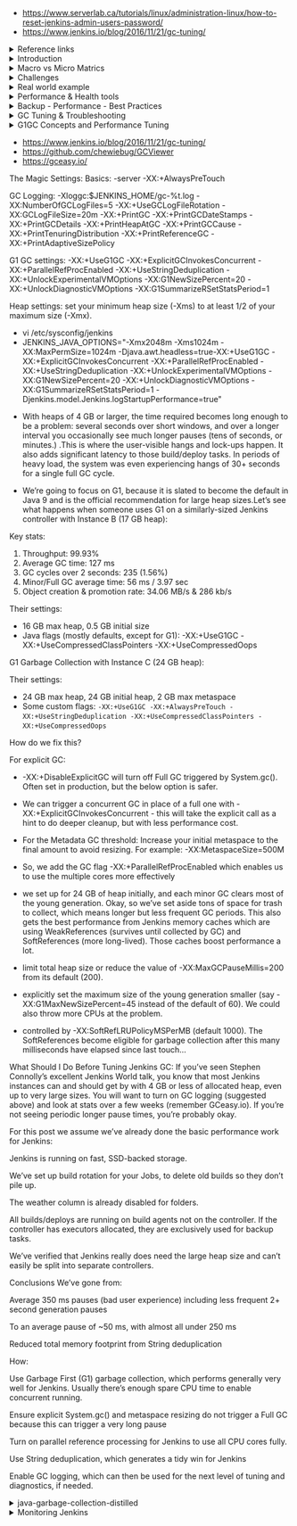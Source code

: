 - https://www.serverlab.ca/tutorials/linux/administration-linux/how-to-reset-jenkins-admin-users-password/
- https://www.jenkins.io/blog/2016/11/21/gc-tuning/


<details>
<summary>Reference links</summary>
<br>
  [the_support_bundle.pdf](https://github.com/rupeshpanwar/quick-bite/files/9112387/the_support_bundle.pdf)

  
    - https://support.cloudbees.com/hc/en-us/articles/222446987-Prepare-Jenkins-for-Support
    - https://www.cloudbees.com/blog/enterprise-jvm-administration-and-jenkins-performance
    - https://docs.cloudbees.com/docs/admin-resources/latest/jvm-troubleshooting/
    - https://support.cloudbees.com/hc/en-us/articles/230922208-Pipeline-Best-Practices
    - https://wiki.jenkins.io/display/JENKINS/Active+Directory+plugin
    - https://go.cloudbees.com - CloudBees Support Knowledge Base
    - https://gceasy.io - Online analysis of Java GC logs
    - https://fastthread.io - Online analysis of Java thread dumps
    - https://tinyurl.com/jenkins-jvm-args - Recommended JVM settings for Jenkins
    - https://tinyurl.com/jenkins-thread-dump - How to get a thread dump from Jenkins
    - https://www.cloudbees.com/blog/enterprise-jvm-administration-and-jenkins-performance
  
  Jenkins Health Advisor by CloudBees
https://docs.cloudbees.com/docs/admin-resources/latest/plugins/cloudbees-jenkins-advisor

🗞️ Jenkins Health Advisor by CloudBees
https://plugins.jenkins.io/cloudbees-jenkins-advisor/

🗞️ Support Core
https://plugins.jenkins.io/support-core/

🗞️ Generating a support bundle
https://docs.cloudbees.com/docs/admin-resources/latest/support-bundle/

🗞️ Prepare Jenkins for Support
https://support.cloudbees.com/hc/en-us/articles/222446987-Prepare-Jenkins-for-support

🗞️ Which URLs would I need to grant access to for my firewall or proxy?
https://support.cloudbees.com/hc/en-us/articles/360028853171-Which-URLs-would-I-need-to-grant-access-to-for-my-firewall-or-proxy-

🗞️ My friend, the support bundle
https://speakerdeck.com/aheritier/my-friend-the-support-bundle

✅ Arnaud on Twitter:
https://twitter.com/aheritier


</details>



<details>
<summary>Introduction</summary>
<br>

  <img width="724" alt="image" src="https://user-images.githubusercontent.com/75510135/169627828-f1366650-0ceb-4659-82de-c2129a6c76ce.png">
  
  <img width="748" alt="image" src="https://user-images.githubusercontent.com/75510135/169627639-6ca2bc9e-198c-4c20-a0c2-716d5903fbd0.png">

  <img width="732" alt="image" src="https://user-images.githubusercontent.com/75510135/169627763-111184cb-8b51-495a-bbc0-c0e149e2cf2f.png">

  
</details>

<details>
<summary>Macro vs Micro Matrics</summary>
<br>

  <img width="720" alt="image" src="https://user-images.githubusercontent.com/75510135/169627878-bcfa51af-8e32-43b3-99cc-dc1b2722d02d.png">

  <img width="611" alt="image" src="https://user-images.githubusercontent.com/75510135/169627903-fd4f2019-94f8-4ad6-a7b9-7c9b66717f53.png">

  <img width="720" alt="image" src="https://user-images.githubusercontent.com/75510135/169627925-d60a6847-e5fd-4501-b98f-40dcb488e222.png">

  <img width="684" alt="image" src="https://user-images.githubusercontent.com/75510135/169627982-337b2c02-f6d1-487e-bfc2-b240b282d041.png">

  <img width="697" alt="image" src="https://user-images.githubusercontent.com/75510135/169628024-7bcc09a3-ed85-4185-9431-9fac1c862015.png">

  
</details>

<details>
<summary>Challenges</summary>
<br>

  <img width="780" alt="image" src="https://user-images.githubusercontent.com/75510135/169628066-2385b1f3-d706-41f5-9029-e780a5183e63.png">

  <img width="677" alt="image" src="https://user-images.githubusercontent.com/75510135/169628271-2f5533cf-3717-4e94-96d4-229449e23220.png">

  <img width="652" alt="image" src="https://user-images.githubusercontent.com/75510135/169628332-a2767381-1d6e-4692-954d-de995fc9252a.png">

  <img width="696" alt="image" src="https://user-images.githubusercontent.com/75510135/169628346-a28ee590-e948-4a11-95d0-3265e3020ec9.png">

  <img width="691" alt="image" src="https://user-images.githubusercontent.com/75510135/169628356-1941a18f-0fdf-4226-992e-9f3ab4d38d1f.png">

  <img width="684" alt="image" src="https://user-images.githubusercontent.com/75510135/169628363-b8538112-4d06-4d56-9af4-7052810f44bb.png">

  <img width="571" alt="image" src="https://user-images.githubusercontent.com/75510135/169628377-c1cb60fd-3779-4035-958d-e90a4c329295.png">

  <img width="630" alt="image" src="https://user-images.githubusercontent.com/75510135/169628385-b55d14fb-a483-4512-b7fc-a3d651254b59.png">

  <img width="755" alt="image" src="https://user-images.githubusercontent.com/75510135/169628396-f96c8d4f-2516-42a3-815b-58d4e67a1171.png">

  <img width="657" alt="image" src="https://user-images.githubusercontent.com/75510135/169628401-afd11c9f-c803-4081-b565-8e752da8452c.png">

  <img width="644" alt="image" src="https://user-images.githubusercontent.com/75510135/169628409-f2288404-b256-432f-9b64-b614f24caf92.png">

  <img width="721" alt="image" src="https://user-images.githubusercontent.com/75510135/169628418-3e649e50-333d-4b25-8a99-8624dc25b759.png">

  <img width="608" alt="image" src="https://user-images.githubusercontent.com/75510135/169628435-f5c27f5b-5fea-40c8-aaf6-7e22eec0c7b6.png">

  <img width="681" alt="image" src="https://user-images.githubusercontent.com/75510135/169628461-7931b297-5d64-4d86-a221-3fa020c89600.png">

  <img width="734" alt="image" src="https://user-images.githubusercontent.com/75510135/169628466-6473755f-dff8-49e8-9581-2f356c8d86ec.png">

  <img width="783" alt="image" src="https://user-images.githubusercontent.com/75510135/169628593-390bd9e6-3070-4cd6-aabd-e525697bd35b.png">

  
</details>

<details>
<summary>Real world example</summary>
<br>

  <img width="739" alt="image" src="https://user-images.githubusercontent.com/75510135/169628624-809091df-75a4-4aaa-88b2-f4eeb1af8489.png">

  <img width="751" alt="image" src="https://user-images.githubusercontent.com/75510135/169628634-19e178a6-b59b-4606-840d-0e6b0b2635b4.png">

  <img width="717" alt="image" src="https://user-images.githubusercontent.com/75510135/169628646-1d262fd1-7662-4201-8889-25427b5dca7e.png">

  <img width="746" alt="image" src="https://user-images.githubusercontent.com/75510135/169628658-bf92ffdb-f282-4375-8a40-f8dcdfe95825.png">

  <img width="768" alt="image" src="https://user-images.githubusercontent.com/75510135/169628669-b07c240d-2096-445d-9641-fe01fdfecb3b.png">

  <img width="786" alt="image" src="https://user-images.githubusercontent.com/75510135/169628687-d4890eab-9a94-4136-80a3-47bcb90f8b5a.png">

  <img width="703" alt="image" src="https://user-images.githubusercontent.com/75510135/169628704-cd187d30-d00d-4081-8beb-310d06a2eb11.png">

  <img width="592" alt="image" src="https://user-images.githubusercontent.com/75510135/169628719-a494a8c7-14b7-4ca5-9b26-22dcd1d622a2.png">

  
</details>

<details>
<summary>Performance & Health tools</summary>
<br>
  
  <img width="769" alt="image" src="https://user-images.githubusercontent.com/75510135/178955969-37cc5b39-a873-46aa-a414-363c43ec0c3f.png">

  <img width="769" alt="image" src="https://user-images.githubusercontent.com/75510135/178957043-418e607c-d9e5-49e8-873e-12f7a9941d4b.png">

  <img width="769" alt="image" src="https://user-images.githubusercontent.com/75510135/178959953-93b55fe6-cc12-4ecb-8ddd-714d18216017.png">

  <img width="769" alt="image" src="https://user-images.githubusercontent.com/75510135/178960075-285f501b-4ea6-4f59-9409-876d3aefedee.png">

  <img width="769" alt="image" src="https://user-images.githubusercontent.com/75510135/178960605-d68b54df-7c55-4fb7-85c1-4eac83ca7d4f.png">

  <img width="769" alt="image" src="https://user-images.githubusercontent.com/75510135/178961610-38f89eef-6cb6-4943-8685-2631d08602bd.png">

  - generate n download bundle
  <img width="769" alt="image" src="https://user-images.githubusercontent.com/75510135/178981423-57a14e8e-126e-4cba-a5f7-0234ce0820e3.png">

  - performance warning
  <img width="769" alt="image" src="https://user-images.githubusercontent.com/75510135/178983660-342c552e-7e40-4942-ba2e-0e2c1cfdcbc2.png">

  <img width="769" alt="image" src="https://user-images.githubusercontent.com/75510135/178983728-55e34c7c-3499-48be-b628-cf5630c4acb8.png">

  <img width="769" alt="image" src="https://user-images.githubusercontent.com/75510135/178983810-a437be4f-baf7-4259-b03f-1aea14cf6708.png">

  <img width="769" alt="image" src="https://user-images.githubusercontent.com/75510135/178983927-8a5330b0-5425-48a3-8eb9-e29d21a06c3e.png">

  <img width="769" alt="image" src="https://user-images.githubusercontent.com/75510135/178984801-5ad82038-80aa-41c0-9cf9-f9b764cb6e4b.png">

  <img width="769" alt="image" src="https://user-images.githubusercontent.com/75510135/178988477-18136713-79ae-4d0a-a3e8-c8ab601be70c.png">

  <img width="769" alt="image" src="https://user-images.githubusercontent.com/75510135/178988432-99e03bfb-c79f-4bf5-ab31-a8eaa60527c7.png">

  
</details> 


<details>
<summary>Backup - Performance - Best Practices</summary>
<br>
  
  https://www.youtube.com/watch?v=9-DUVroz7yk
  
  ![image](https://user-images.githubusercontent.com/75510135/179143224-aee9f6bd-86af-48ae-866d-8c268eb8058f.png)

  ![image](https://user-images.githubusercontent.com/75510135/179149519-75e54f48-c7d1-4c72-880b-874ec88a1009.png)

  ![image](https://user-images.githubusercontent.com/75510135/179168975-a9df887d-67d7-4d7b-a8bc-96f132af4207.png)

  ![image](https://user-images.githubusercontent.com/75510135/179169977-14a2394d-45e7-47bb-b1bd-9209fef06cc2.png)

  ![image](https://user-images.githubusercontent.com/75510135/179170103-9eeb0504-6062-4684-b139-bfc8a460af78.png)

  ![image](https://user-images.githubusercontent.com/75510135/179170203-bc6bea0d-dc67-4201-bdac-38c20ab97a54.png)

  ![image](https://user-images.githubusercontent.com/75510135/179170338-c6718274-ef42-4352-a592-11dc7fa5fa9b.png)

  ![image](https://user-images.githubusercontent.com/75510135/179170558-6fcce3a7-9700-4fe1-972f-51de5af4d27f.png)

  ![image](https://user-images.githubusercontent.com/75510135/179170615-46232fad-63e6-4421-8afc-335871c9c925.png)

  ![image](https://user-images.githubusercontent.com/75510135/179170923-d792c030-d53d-4e82-854d-abd741e806fc.png)

  ![image](https://user-images.githubusercontent.com/75510135/179171000-04355cb4-1880-4a34-968b-a5a5f52decaf.png)

  ![image](https://user-images.githubusercontent.com/75510135/179171367-af27d034-a030-4ab9-94f8-604ad3ccc3d6.png)

  ![image](https://user-images.githubusercontent.com/75510135/179171498-b93cc95f-b4f3-4c2d-b7a4-2016089269a6.png)

  ![image](https://user-images.githubusercontent.com/75510135/179171532-0676ee5c-f8a4-4425-bb56-cd9f4cd96a7f.png)

  - challenge with admin
  ![image](https://user-images.githubusercontent.com/75510135/179172283-aa8788d2-7683-457b-b0e7-142f40ad4149.png)

  ![image](https://user-images.githubusercontent.com/75510135/179172567-ba7db2de-1945-4b4c-8fdd-bea7ccc1c0a9.png)

  - https://docs.cloudbees.com/docs/cloudbees-ci-kb/latest/client-and-managed-masters/how-to-add-java-arguments-to-jenkins
  
  ![image](https://user-images.githubusercontent.com/75510135/179173307-55117472-29e6-4ef8-89d6-3cfa68beff1d.png)

  ![image](https://user-images.githubusercontent.com/75510135/179173697-71c05e0e-95d1-4da4-ba2c-52eefebd4c74.png)

  - countdown
  ![image](https://user-images.githubusercontent.com/75510135/179173832-e5672350-61b0-4b25-bac2-674a19c46d53.png)

  ![image](https://user-images.githubusercontent.com/75510135/179174181-a90e158b-cdc8-4a5e-b6ad-edd292361049.png)

  - https://plugins.jenkins.io/jobConfigHistory/
  
  - backup
  ![image](https://user-images.githubusercontent.com/75510135/179175063-c9397dca-0db7-4b47-9a24-c9e12caa6105.png)

  ![image](https://user-images.githubusercontent.com/75510135/179175332-12f5d3ed-59d8-495a-b8af-1efb081c1f17.png)

  - https://www.cloudbees.com/blog/enterprise-jvm-administration-and-jenkins-performance
 
  ![image](https://user-images.githubusercontent.com/75510135/179178910-47fdd6b2-1a24-4133-b77f-9439bf562a82.png)

  - real world data
  ![image](https://user-images.githubusercontent.com/75510135/179179811-e2add4c4-ff68-433c-86a2-512f934d6359.png)

  
  ![image](https://user-images.githubusercontent.com/75510135/179202234-c62ca630-5739-49f0-bb19-015fc213a8b4.png)

  
</details> 


<details>
<summary>GC Tuning & Troubleshooting</summary>
<br>
  
  <img width="685" alt="image" src="https://user-images.githubusercontent.com/75510135/180238400-e00a2ffe-b65f-44f5-a59a-8afe4f2a4ed8.png">

  <img width="677" alt="image" src="https://user-images.githubusercontent.com/75510135/180238540-0c661f63-90fa-4e67-bc59-32b60c796d33.png">

  <img width="682" alt="image" src="https://user-images.githubusercontent.com/75510135/180239699-8a27cd44-dd19-45f9-8ea2-c151675b9675.png">

  <img width="679" alt="image" src="https://user-images.githubusercontent.com/75510135/180239820-c52c74ce-c550-449b-a4fd-d4098b0eac8b.png">

  <img width="635" alt="image" src="https://user-images.githubusercontent.com/75510135/180241278-86bf97ac-9b03-4bc3-943b-e4258873b352.png">

  <img width="616" alt="image" src="https://user-images.githubusercontent.com/75510135/180241547-ef96a6d6-c72d-4d45-980e-a562369ffa76.png">

  <img width="670" alt="image" src="https://user-images.githubusercontent.com/75510135/180242090-19ce234c-bcbb-40c5-9e9f-8c61be3d9c34.png">

  <img width="662" alt="image" src="https://user-images.githubusercontent.com/75510135/180242167-2ec7b3c4-cdc7-4740-8e71-f3aa8183a69e.png">

  <img width="575" alt="image" src="https://user-images.githubusercontent.com/75510135/180242445-b8b6f429-4b76-475d-b75f-d61334835e55.png">

  <img width="690" alt="image" src="https://user-images.githubusercontent.com/75510135/180243065-8a309727-0ba5-4165-8b91-a50d40a7a28f.png">

  <img width="606" alt="image" src="https://user-images.githubusercontent.com/75510135/180243160-cb6322d4-3b9d-44d0-9c80-c7f353827835.png">

  <img width="572" alt="image" src="https://user-images.githubusercontent.com/75510135/180243471-de8bc32a-14b1-438f-9c95-a5bf7a28a6ef.png">

  <img width="577" alt="image" src="https://user-images.githubusercontent.com/75510135/180244334-a144785d-b8a9-41de-9f7d-24c455a52ff9.png">

  <img width="667" alt="image" src="https://user-images.githubusercontent.com/75510135/180244522-44a5f19a-25bc-48ce-8f3a-b2950a21528c.png">

  
  <img width="669" alt="image" src="https://user-images.githubusercontent.com/75510135/180245081-0510fba1-5d78-42b8-861d-9ba3414f40dd.png">

  <img width="608" alt="image" src="https://user-images.githubusercontent.com/75510135/180245181-f6daa1c9-d058-4ad7-92b4-8dcca50244c8.png">

  <img width="597" alt="image" src="https://user-images.githubusercontent.com/75510135/180245586-e7e0775e-2a5b-4ec6-b9f8-4ab4a46092ee.png">

  <img width="683" alt="image" src="https://user-images.githubusercontent.com/75510135/180247598-989fec27-f147-48da-bcd6-77de0d155cb3.png">

  <img width="617" alt="image" src="https://user-images.githubusercontent.com/75510135/180248175-afdec291-d161-4f90-b4f6-a3c4530d6025.png">

  
</details> 


<details>
<summary> G1GC Concepts and Performance Tuning </summary>
<br>

  ![](i/20220725212358.png)  

  ![](i/20220725212508.png)  

  ![](i/20220725212549.png)  

  ![](i/20220725212621.png)  
  ![](i/20220725212801.png)  

  ![](i/20220725212951.png)  

  ![](i/20220725213345.png)  

  ![](i/20220725213554.png)  

  - Measurement

  ![](i/20220725213646.png)  

  ![](i/20220725213802.png)  

  ![](i/20220725213821.png)  

  ![](i/20220725214219.png)    
</details>



- https://www.jenkins.io/blog/2016/11/21/gc-tuning/
- https://github.com/chewiebug/GCViewer
- https://gceasy.io/


The Magic Settings:
Basics: -server -XX:+AlwaysPreTouch

GC Logging: -Xloggc:$JENKINS_HOME/gc-%t.log -XX:NumberOfGCLogFiles=5 -XX:+UseGCLogFileRotation -XX:GCLogFileSize=20m -XX:+PrintGC -XX:+PrintGCDateStamps -XX:+PrintGCDetails -XX:+PrintHeapAtGC -XX:+PrintGCCause -XX:+PrintTenuringDistribution -XX:+PrintReferenceGC -XX:+PrintAdaptiveSizePolicy

G1 GC settings: -XX:+UseG1GC -XX:+ExplicitGCInvokesConcurrent -XX:+ParallelRefProcEnabled -XX:+UseStringDeduplication -XX:+UnlockExperimentalVMOptions -XX:G1NewSizePercent=20 -XX:+UnlockDiagnosticVMOptions -XX:G1SummarizeRSetStatsPeriod=1

Heap settings: set your minimum heap size (-Xms) to at least 1/2 of your maximum size (-Xmx).

* vi /etc/sysconfig/jenkins
* JENKINS_JAVA_OPTIONS="-Xmx2048m -Xms1024m -XX:MaxPermSize=1024m -Djava.awt.headless=true-XX:+UseG1GC -XX:+ExplicitGCInvokesConcurrent -XX:+ParallelRefProcEnabled -XX:+UseStringDeduplication -XX:+UnlockExperimentalVMOptions -XX:G1NewSizePercent=20 -XX:+UnlockDiagnosticVMOptions -XX:G1SummarizeRSetStatsPeriod=1 -Djenkins.model.Jenkins.logStartupPerformance=true"

- With heaps of 4 GB or larger, the time required becomes long enough to be a problem: several seconds over short windows, and over a longer interval you occasionally see much longer pauses (tens of seconds, or minutes.) .This is where the user-visible hangs and lock-ups happen. It also adds significant latency to those build/deploy tasks. In periods of heavy load, the system was even experiencing hangs of 30+ seconds for a single full GC cycle.

- We’re going to focus on G1, because it is slated to become the default in Java 9 and is the official recommendation for large heap sizes.Let’s see what happens when someone uses G1 on a similarly-sized Jenkins controller with Instance B (17 GB heap):

Key stats:

1. Throughput: 99.93%
2. Average GC time: 127 ms
3. GC cycles over 2 seconds: 235 (1.56%)
4. Minor/Full GC average time: 56 ms / 3.97 sec
5. Object creation & promotion rate: 34.06 MB/s & 286 kb/s

Their settings:
* 16 GB max heap, 0.5 GB initial size
* Java flags (mostly defaults, except for G1): -XX:+UseG1GC -XX:+UseCompressedClassPointers -XX:+UseCompressedOops


G1 Garbage Collection with Instance C (24 GB heap):

Their settings:
* 24 GB max heap, 24 GB initial heap, 2 GB max metaspace
* Some custom flags: `-XX:+UseG1GC -XX:+AlwaysPreTouch -XX:+UseStringDeduplication -XX:+UseCompressedClassPointers -XX:+UseCompressedOops `

How do we fix this?

For explicit GC:

* -XX:+DisableExplicitGC will turn off Full GC triggered by System.gc(). Often set in production, but the below option is safer.
* We can trigger a concurrent GC in place of a full one with -XX:+ExplicitGCInvokesConcurrent - this will take the explicit call as a hint to do deeper cleanup, but with less performance cost.
* For the Metadata GC threshold:
Increase your initial metaspace to the final amount to avoid resizing. For example: -XX:MetaspaceSize=500M

* So, we add the GC flag -XX:+ParallelRefProcEnabled which enables us to use the multiple cores more effectively
* we set up for 24 GB of heap initially, and each minor GC clears most of the young generation. Okay, so we’ve set aside tons of space for trash to collect, which means longer but less frequent GC periods. This also gets the best performance from Jenkins memory caches which are using WeakReferences (survives until collected by GC) and SoftReferences (more long-lived). Those caches boost performance a lot.
*  limit total heap size or reduce the value of -XX:MaxGCPauseMillis=200 from its default (200).
*  explicitly set the maximum size of the young generation smaller (say -XX:G1MaxNewSizePercent=45 instead of the default of 60). We could also throw more CPUs at the problem.
*   controlled by -XX:SoftRefLRUPolicyMSPerMB (default 1000). The SoftReferences become eligible for garbage collection after this many milliseconds have elapsed since last touch…​ 

What Should I Do Before Tuning Jenkins GC:
If you’ve seen Stephen Connolly’s excellent Jenkins World talk, you know that most Jenkins instances can and should get by with 4 GB or less of allocated heap, even up to very large sizes. You will want to turn on GC logging (suggested above) and look at stats over a few weeks (remember GCeasy.io). If you’re not seeing periodic longer pause times, you’re probably okay.

For this post we assume we’ve already done the basic performance work for Jenkins:

Jenkins is running on fast, SSD-backed storage.

We’ve set up build rotation for your Jobs, to delete old builds so they don’t pile up.

The weather column is already disabled for folders.

All builds/deploys are running on build agents not on the controller. If the controller has executors allocated, they are exclusively used for backup tasks.

We’ve verified that Jenkins really does need the large heap size and can’t easily be split into separate controllers.

Conclusions
We’ve gone from:

Average 350 ms pauses (bad user experience) including less frequent 2+ second generation pauses

To an average pause of ~50 ms, with almost all under 250 ms

Reduced total memory footprint from String deduplication

How:

Use Garbage First (G1) garbage collection, which performs generally very well for Jenkins. Usually there’s enough spare CPU time to enable concurrent running.

Ensure explicit System.gc() and metaspace resizing do not trigger a Full GC because this can trigger a very long pause

Turn on parallel reference processing for Jenkins to use all CPU cores fully.

Use String deduplication, which generates a tidy win for Jenkins

Enable GC logging, which can then be used for the next level of tuning and diagnostics, if needed.

</details>

<details>
<summary> java-garbage-collection-distilled </summary>
<br>
- https://mechanical-sympathy.blogspot.com/2013/07/java-garbage-collection-distilled.html
  
   3 major variables that set targets for the collectors:
* Throughput: The amount of work done by an application as a ratio of time spent in GC. Target throughput with ‑XX:GCTimeRatio=99 ; 99 is the default equating to 1% GC time.
* Latency: The time taken by systems in responding to events which is impacted by pauses introduced by garbage collection. Target latency for GC pauses with ‑XX:MaxGCPauseMillis=<n>.
* Memory: The amount of memory our systems use to store state, which is often copied and moved around when being managed. The set of active objects retained by the application at any point in time is known as the Live Set. Maximum heap size –Xmx<n> is a tuning parameter for setting the heap size available to an application.

Tradeoffs often play out as follows:
* To a large extent the cost of garbage collection, as an amortized cost, can be reduced by providing the garbage collection algorithms with more memory.
* The observed worst-case latency-inducing pauses due to garbage collecting can be reduced by containing the live set and keeping the heap size small.
* The frequency with which pauses occur can be reduced by managing the heap and generation sizes, and by controlling the application’s object allocation rate.
* The frequency of large pauses can be reduced by concurrently running the GC with the application, sometimes at the expense of throughput.
* Time To Safepoint (TTSP) is an important consideration in low-latency applications. This time can be surfaced by enabling the ‑XX:+PrintGCApplicationStoppedTime flag in addition to the other GC flags.
* Large objects (-XX:PretenureSizeThreshold=<n>) may fail to be accommodated in the young generation and thus have to be allocated in the old generation, e.g. a large array. If the threshold is set below TLAB size then objects that fit in the TLAB will not be created in the old generation. The new G1 collector handles large objects differently and will be discussed later in its own section.


Garbage Collection Monitoring & Tuning

To understand how your application and garbage collector are behaving, start your JVM with at least the following settings:
```
-verbose:gc
-Xloggc:
-XX:+PrintGCDetails
-XX:+PrintGCDateStamps
-XX:+PrintTenuringDistribution
-XX:+PrintGCApplicationConcurrentTime 
-XX:+PrintGCApplicationStoppedTime

```

- https://github.com/chewiebug/GCViewer

</details>



<details>
<summary> Monitoring Jenkins</summary>
<br>

When Jenkins is running or has run out of RAM, it normally has a few root causes:

* growth in data size requiring a bigger heap space
* a memory leak
* The operating system kernel running out of virtual memory
* multiple threads need the same locks but obtain them in a different order

To identify the root cause of memory leaks, it normally requires access to one of three log sources
* the garbage collection logs,
* a heap dump
* a thread dump.

> Open the old data management page (located at your-jenkins-url/administrativeMonitor/OldData/manage), verify that the data is not needed, and clear it

* consider implementing on the JVM for Jenkins. This feature is called UseCompressedOops, a

constantly check and analyze Jenkins performance by implementing configurations for:

* Monitoring memory usage. This checking and monitoring RAM memory usage continuously for Jenkins master / slave node
* Checking java memory leak
* Adding correct java option arguments/parameters which are suggested by Jenkins official documents
* Monitoring with the correct plugin. The monitoring plugin will help you to monitor running setup with live scaled data. This will involve, install the monitoring plugin and monitor Jenkins memory usage
* With the plugin, add monitoring alerts for deadlock, threads, memory, and active sessions. You can add monitoring alerts to capture threshold baseline details and present it in tooling such as the ELK ‘stack’ – ElasticSearch, LogStash, Kibana, to perform a search, analysis, and visualization operations in real-time

* if you are receiving high CPU alerts or are experiencing application performance degradation, this may be due to 
* a Jenkins process being stuck in an infinite loop (normally deadlock threads), 
* repeated full Garbage collections, 
* or that the application has encountered an unexpected error. 

If the JVM for Jenkins is using close to 100% of the CPU consumption, it will constantly have to free up processing power for different processes, which will slow it down and may render the application unreachable.

PermGen is one of the primary Java memory regions and has a limited amount of memory without customization. Application of the JVM parameters
** -Xmx and -XX:MaxPermSize** will help rectify this problem

> executing the jenkinshangWithJstack.sh script while the CPU usage is high

as it will deliver the outputs of top and top -H while the issue is occurring, so you can see which threads are consuming the most CPU.

Excessive CPU usage can be reduced or tempered by the following actions:

* Minimizing the number of builds on the master node. This meaning you want to make the Jenkins master as “free” from work as you can, leaving the CPU and memory to be used for scheduling and triggering builds on slaves only
* Looking at the garbage collection logs to see if there’s a memory leak
* From repeated build processes, not keeping too much of the build history. Trying to limit it
* Making sure your Jenkins & installed plugins version, are installed with the most up to date stable releases
* Constantly monitor CPU performance, by checking and monitoring the CPU usage for Jenkins slaves the master node. Resulting outputs can be analyzed in the ELK stack

The garbage collector is an automatic memory management process.

Its main goal is to identify unused objects in the heap and release the memory that they hold. Some of the GC actions can cause the Jenkins program to pause. This will mostly happen when it has a large heap (normally 4GB). In those cases, GC tuning is required to shorten the pause time. If Jenkins is processing a large heap but requires low pause times, then you should consider as a starting point, the use of the G1GC collector. It will help manage its memory usage more efficiently

By default the JVM is configured to throw this error if it spends more than 98% of the total time doing GC and when after the GC only less than 2% of the heap is recovered.

To manage the Garbage Collector more effectively and allow it to compact the heap on-the-go, it is suggested to apply the following configurations.

* Enable GC logging
* Enable G1GC – this is the most modern GC implementation (depending on JDK version)
* Monitor GC behavior with plugins, services or toolings
* Tune GC with additional flags as needed
* Utilise the ELK stack to analyze the logging source
* Keep monitoring and attach any key metric alerting to the logging process
This will involve tuning the garbage collection and setting arguments on the JVM for Jenkins.

To ensure you follow some best practice for securing your Jenkins instance and jobs:

* Enable Jenkins’ security. Jenkins global security is the first line of defense in protecting the asset it controls. Core Jenkins supports four security realms: delegate to servlet container, Jenkins’s own user database, LDAP, and Unix user/group database
* Consider the use of the Jenkins credentials plugin, that can provide a default internal credentials store. This can be used to store high value or privileged credentials, such as GitHub tokens
* Configuring access control in Jenkins using a Security Realm and Authorization configuration. A Security Realm, informs the Jenkins environment, how and where to pull user (or identity) information from. Authorization configuration which informs the Jenkins environment as to which users and/or groups can access which aspects of Jenkins


</details>
